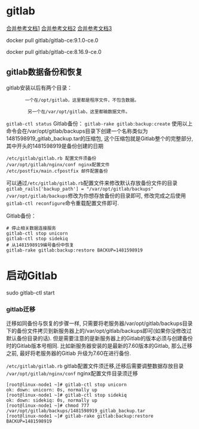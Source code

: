 # gitlab

[合并参考文档1](http://www.cnblogs.com/wenwei-blog/p/6362829.html)
[合并参考文档2](http://blog.sina.com.cn/s/blog_6ff7a3b50102w4jk.html)
[合并参考文档3](http://www.xuliangwei.com/xubusi/803.html)


docker pull gitlab/gitlab-ce:9.1.0-ce.0

docker pull gitlab/gitlab-ce:8.16.9-ce.0

## gitlab数据备份和恢复

gitlab安装以后有两个目录：

           一个在/opt/gitlab，这里都是程序文件，不包含数据。

            另一个在/var/opt/gitlab，这里都输数据文件。

`gitlab-ctl status`
Gitlab备份：
`gitlab-rake gitlab:backup:create`
使用以上命令会在/var/opt/gitlab/backups目录下创建一个名称类似为1481598919_gitlab_backup.tar的压缩包, 这个压缩包就是Gitlab整个的完整部分, 其中开头的1481598919是备份创建的日期 
```
/etc/gitlab/gitlab.rb 配置文件须备份 
/var/opt/gitlab/nginx/conf nginx配置文件 
/etc/postfix/main.cfpostfix 邮件配置备份
```
可以通过`/etc/gitlab/gitlab.rb`配置文件来修改默认存放备份文件的目录
`gitlab_rails['backup_path'] = "/var/opt/gitlab/backups"`
`/var/opt/gitlab/backups`修改为你想存放备份的目录即可, 修改完成之后使用`gitlab-ctl reconfigure`命令重载配置文件即可.

Gitlab备份：
```
# 停止相关数据连接服务
gitlab-ctl stop unicorn
gitlab-ctl stop sidekiq
# 从1481598919编号备份中恢复
gitlab-rake gitlab:backup:restore BACKUP=1481598919
```

# 启动Gitlab
sudo gitlab-ctl start

### gitlab迁移

迁移如同备份与恢复的步骤一样, 只需要将老服务器/var/opt/gitlab/backups目录下的备份文件拷贝到新服务器上的/var/opt/gitlab/backups即可(如果你没修改过默认备份目录的话). 
但是需要注意的是新服务器上的Gitlab的版本必须与创建备份时的Gitlab版本号相同. 比如新服务器安装的是最新的7.60版本的Gitlab, 那么迁移之前, 最好将老服务器的Gitlab 升级为7.60在进行备份.

`/etc/gitlab/gitlab.rb` gitlab配置文件须迁移,迁移后需要调整数据存放目录 
`/var/opt/gitlab/nginx/conf` nginx配置文件目录须迁移
```
[root@linux-node1 ~]# gitlab-ctl stop unicorn
ok: down: unicorn: 0s, normally up
[root@linux-node1 ~]# gitlab-ctl stop sidekiq
ok: down: sidekiq: 0s, normally up
[root@linux-node1 ~]# chmod 777 /var/opt/gitlab/backups/1481598919_gitlab_backup.tar
[root@linux-node1 ~]# gitlab-rake gitlab:backup:restore BACKUP=1481598919
```